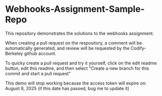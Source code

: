 # Webhooks-Assignment-Sample-Repo

This repository demonstrates the solutions to the webhooks assignment.

When creating a pull request on the respository, a comment will be automatically generated, and review will be requested by the Codify-Berkeley github account.

To quicky create a pull request and try it yourself, click on the edit readme button, edit this readme, and then select "Create a new branch for this commit and start a pull request"

This demo will stop working because the access token will expire on: August 8, 2025 (if this date has passed, bug me to update it)
